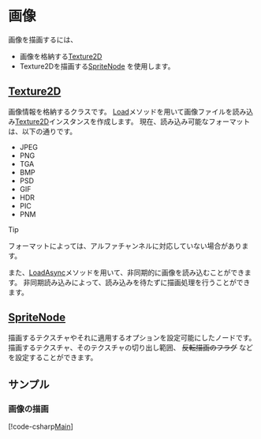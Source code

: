 # 画像

画像を描画するには、
- 画像を格納する[Texture2D](xref:Altseed.Texture2D)
- Texture2Dを描画する[SpriteNode](xref:SpriteNode)
を使用します。

## [Texture2D](xref:Altseed.Texture2D)

画像情報を格納するクラスです。
[Load](xref:Altseed.Texture2D.Load(System.String))メソッドを用いて画像ファイルを読み込み[Texture2D](xref:Altseed.Texture2D)インスタンスを作成します。
現在、読み込み可能なフォーマットは、以下の通りです。

- JPEG
- PNG
- TGA
- BMP
- PSD
- GIF
- HDR
- PIC
- PNM

> [!TIP]
> フォーマットによっては、アルファチャンネルに対応していない場合があります。

また、[LoadAsync](xref:Altseed.Texture2D.LoadAsync(System.String))メソッドを用いて、非同期的に画像を読み込むことができます。
非同期読み込みによって、読み込みを待たずに描画処理を行うことができます。

## [SpriteNode](xref:SpriteNode)

描画するテクスチャやそれに適用するオプションを設定可能にしたノードです。描画するテクスチャ、そのテクスチャの切り出し範囲、 ~~反転描画のフラグ~~ などを設定することができます。

## サンプル

### 画像の描画

[!code-csharp[Main](../../Src/Samples/Graphics/Sprite.cs)]